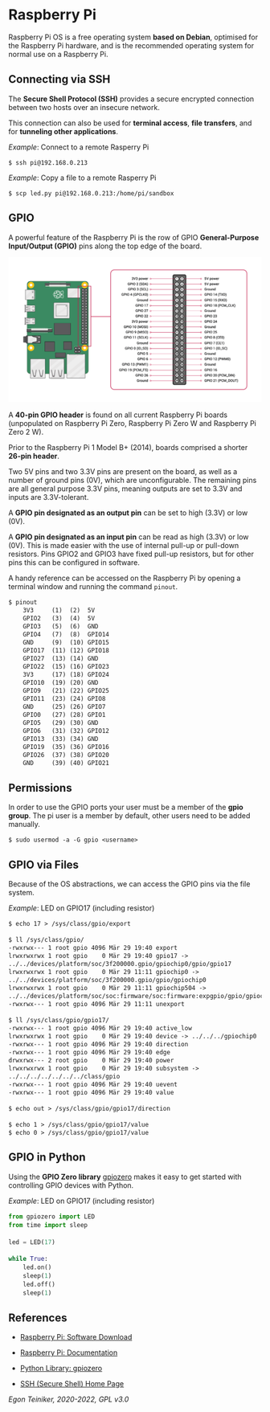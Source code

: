 # Raspberry Pi 

Raspberry Pi OS is a free operating system **based on Debian**, optimised for the Raspberry Pi hardware, 
and is the recommended operating system for normal use on a Raspberry Pi.

## Connecting via SSH

The **Secure Shell Protocol (SSH)** provides a secure encrypted connection between two 
hosts over an insecure network. 

This connection can also be used for **terminal access**, **file transfers**, and for **tunneling other applications**. 

_Example_: Connect to a remote Rasperry Pi 
```
$ ssh pi@192.168.0.213
```

_Example_: Copy a file to a remote Rasperry Pi 
```
$ scp led.py pi@192.168.0.213:/home/pi/sandbox
```

## GPIO
A powerful feature of the Raspberry Pi is the row of GPIO **General-Purpose Input/Output (GPIO)** pins along the top edge of the board. 

![GPIO Pinout](GPIO-Pinout-Diagram.png)

A **40-pin GPIO header** is found on all current Raspberry Pi boards (unpopulated on Raspberry Pi Zero, Raspberry Pi Zero W and Raspberry Pi Zero 2 W). 

Prior to the Raspberry Pi 1 Model B+ (2014), boards comprised a shorter **26-pin header**.

Two 5V pins and two 3.3V pins are present on the board, as well as a number of ground pins (0V), which are unconfigurable. The remaining pins are all general purpose 3.3V pins, meaning outputs are set to 3.3V and inputs are 3.3V-tolerant.

A **GPIO pin designated as an output pin** can be set to high (3.3V) or low (0V).

A **GPIO pin designated as an input pin** can be read as high (3.3V) or low (0V). This is made easier with the use of internal pull-up or pull-down resistors. Pins GPIO2 and GPIO3 have fixed pull-up resistors, but for other pins this can be configured in software.

A handy reference can be accessed on the Raspberry Pi by opening a terminal window and running the command `pinout`.
```
$ pinout 
    3V3     (1)  (2)  5V    
    GPIO2   (3)  (4)  5V    
    GPIO3   (5)  (6)  GND   
    GPIO4   (7)  (8)  GPIO14
    GND     (9)  (10) GPIO15
    GPIO17  (11) (12) GPIO18
    GPIO27  (13) (14) GND   
    GPIO22  (15) (16) GPIO23
    3V3     (17) (18) GPIO24
    GPIO10  (19) (20) GND   
    GPIO9   (21) (22) GPIO25
    GPIO11  (23) (24) GPIO8 
    GND     (25) (26) GPIO7 
    GPIO0   (27) (28) GPIO1 
    GPIO5   (29) (30) GND   
    GPIO6   (31) (32) GPIO12
    GPIO13  (33) (34) GND   
    GPIO19  (35) (36) GPIO16
    GPIO26  (37) (38) GPIO20
    GND     (39) (40) GPIO21
```

## Permissions

In order to use the GPIO ports your user must be a member of the **gpio group**. 
The pi user is a member by default, other users need to be added manually.

```
$ sudo usermod -a -G gpio <username>
```


## GPIO via Files

Because of the OS abstractions, we can access the GPIO pins via the file system.

_Example_: LED on GPIO17 (including resistor)
```
$ echo 17 > /sys/class/gpio/export 

$ ll /sys/class/gpio/
-rwxrwx--- 1 root gpio 4096 Mär 29 19:40 export
lrwxrwxrwx 1 root gpio    0 Mär 29 19:40 gpio17 -> ../../devices/platform/soc/3f200000.gpio/gpiochip0/gpio/gpio17
lrwxrwxrwx 1 root gpio    0 Mär 29 11:11 gpiochip0 -> ../../devices/platform/soc/3f200000.gpio/gpio/gpiochip0
lrwxrwxrwx 1 root gpio    0 Mär 29 11:11 gpiochip504 -> ../../devices/platform/soc/soc:firmware/soc:firmware:expgpio/gpio/gpiochip504
-rwxrwx--- 1 root gpio 4096 Mär 29 11:11 unexport

$ ll /sys/class/gpio/gpio17/
-rwxrwx--- 1 root gpio 4096 Mär 29 19:40 active_low
lrwxrwxrwx 1 root gpio    0 Mär 29 19:40 device -> ../../../gpiochip0
-rwxrwx--- 1 root gpio 4096 Mär 29 19:40 direction
-rwxrwx--- 1 root gpio 4096 Mär 29 19:40 edge
drwxrwx--- 2 root gpio    0 Mär 29 19:40 power
lrwxrwxrwx 1 root gpio    0 Mär 29 19:40 subsystem -> ../../../../../../../class/gpio
-rwxrwx--- 1 root gpio 4096 Mär 29 19:40 uevent
-rwxrwx--- 1 root gpio 4096 Mär 29 19:40 value

$ echo out > /sys/class/gpio/gpio17/direction 

$ echo 1 > /sys/class/gpio/gpio17/value 
$ echo 0 > /sys/class/gpio/gpio17/value 
```

## GPIO in Python

Using the **GPIO Zero library** [gpiozero](https://gpiozero.readthedocs.io/en/stable/)
makes it easy to get started with controlling GPIO devices with Python.

_Example_: LED on GPIO17 (including resistor)
```Python
from gpiozero import LED
from time import sleep

led = LED(17)

while True:
	led.on()
	sleep(1)
	led.off()
	sleep(1)
```

## References

* [Raspberry Pi: Software Download](https://www.raspberrypi.com/software/)  
* [Raspberry Pi: Documentation](https://www.raspberrypi.com/documentation/computers)  

* [Python Library: gpiozero](https://gpiozero.readthedocs.io/en/stable/)

* [SSH (Secure Shell) Home Page](https://www.ssh.com/academy/ssh)
			

*Egon Teiniker, 2020-2022, GPL v3.0*    
